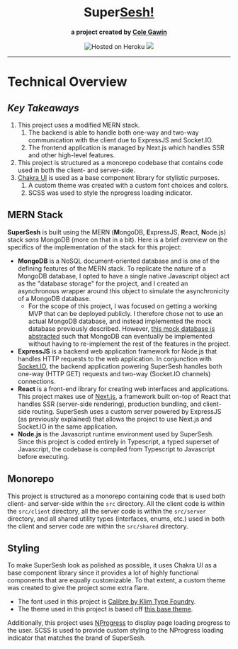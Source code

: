 <div align='center'>

# Super[Sesh!](https://en.wiktionary.org/wiki/sesh#:~:text=A%20session)

**a project created by [Cole Gawin](https://github.com/chroline)**

<img alt="Hosted on Heroku" src='https://img.shields.io/badge/hosted%20on-heroku-purple?logo=heroku&style=for-the-badge'>

<a href='https://supersesh.herokuapp.com'>

<img src='https://img.shields.io/badge/VISIT%20PROJECT-blue?style=for-the-badge'>

</a>

</div>

---

# Technical Overview

## *Key Takeaways*

1. This project uses a modified MERN stack.
   1. The backend is able to handle both one-way and two-way communication with the client due to ExpressJS and 
      Socket.IO.
   2. The frontend application is managed by Next.js which handles SSR and other high-level features.
2. This project is structured as a monorepo codebase that contains code used in both the client- and server-side.
3. [Chakra UI](https://chakra-ui.com) is used as a base component library for stylistic purposes. 
   1. A custom theme was created with a custom font choices and colors.
   2. SCSS was used to style the nprogress loading indicator.

## MERN Stack

**SuperSesh** is built using the MERN (**M**ongoDB, **E**xpressJS, **R**eact, **N**ode.js) stack *sans* MongoDB (more 
on that in a bit). Here is a brief overview on the specifics of the implementation of the stack for this project:

- **MongoDB** is a NoSQL document-oriented database and is one of the defining features of the MERN stack. To replicate 
  the nature of a MongoDB database, I opted to have a single native Javascript object act as the "database storage" for 
  the project, and I created an asynchronous wrapper around this object to simulate the asynchronicity of a MongoDB 
  database.
  - For the scope of this project, I was focused on getting a working MVP that can be deployed publicly. I therefore 
    chose not to use an actual MongoDB database, and instead implemented the mock database previously described. 
    However, [this mock database is abstracted](https://github.com/chroline/supersesh/blob/main/src/server/database/store.ts) 
    such that MongoDB can eventually be   implemented without having to re-implement the rest of the features in the 
    project.
- **ExpressJS** is a backend web application framework for Node.js that handles HTTP requests to the web application. 
  In conjunction with [Socket.IO](https://socket.io), the backend application powering SuperSesh handles both one-way 
  (HTTP GET) requests and two-way (Socket.IO channels) connections.
- **React** is a front-end library for creating web interfaces and applications. This project makes use of 
  [Next.js](https://nextjs.org), a framework built on-top of React that handles SSR (server-side rendering), production 
  bundling, and client-side routing. SuperSesh uses a custom server powered by ExpressJS (as previously explained) that 
  allows the project to use Next.js and Socket.IO in the same application.
- **Node.js** is the Javascript runtime environment used by SuperSesh. Since this project is coded entirely in 
  Typescript, a typed superset of Javascript, the codebase is compiled from Typescript to Javascript before executing.

## Monorepo

This project is structured as a monorepo containing code that is used both client- and server-side within the `src` 
directory. All the client code is within the `src/client` directory, all the server code is within the 
`src/server` directory, and all shared utility types (interfaces, enums, etc.) used in both the client and server code 
are within the `src/shared` directory.

## Styling

To make SuperSesh look as polished as possible, it uses Chakra UI as a base component library since it provides a lot 
of highly functional components that are equally customizable. To that extent, a custom theme was created to give the 
project some extra flare.

- The font used in this project is [Calibre by Klim Type Foundry](https://klim.co.nz/retail-fonts/calibre/).
- The theme used in this project is based off [this base theme](https://gist.github.com/chroline/6256f6ca9db5d147683445d65c00d7e8).

Additionally, this project uses [NProgress](https://github.com/rstacruz/nprogress) to display page loading progress to the user. SCSS is used to provide custom styling to the NProgress loading indicator that matches the brand of SuperSesh.
